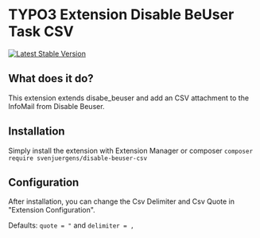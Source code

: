 # TYPO3 Extension Disable BeUser Task CSV
[![Latest Stable Version](https://img.shields.io/packagist/v/svenjuergens/disable-beuser-csv.svg)](https://packagist.org/packages/svenjuergens/disable-beuser-csv)

## What does it do?

This extension extends disabe_beuser and add an CSV attachment to the InfoMail from Disable Beuser.

## Installation

Simply install the extension with Extension Manager or composer
`composer require svenjuergens/disable-beuser-csv`

## Configuration
After installation, you can change the Csv Delimiter and Csv Quote in "Extension Configuration".

Defaults:
`quote = "` and `delimiter = , `
